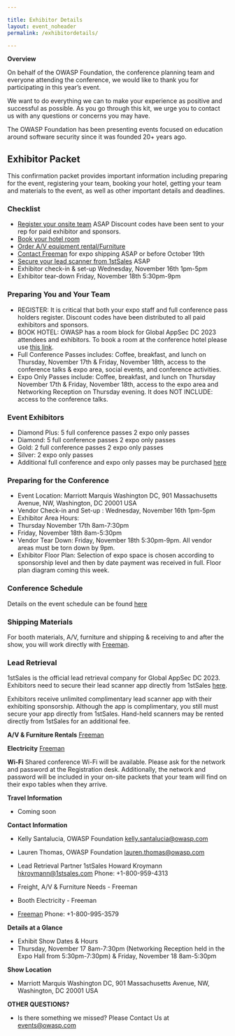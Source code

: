```yaml
---

title: Exhibitor Details
layout: event_noheader
permalink: /exhibitordetails/

---
```

**Overview**

On behalf of the OWASP Foundation, the conference planning team and everyone attending the conference, we would like to thank you for participating in this year’s event.

We want to do everything we can to make your experience as positive and successful as possible. As you go through this kit, we urge you to contact us with any questions or concerns you may have.

The OWASP Foundation has been presenting events focused on education around software security since it was founded 20+ years ago.

## Exhibitor Packet

This confirmation packet provides important information including preparing for the event, registering your team, booking your hotel, getting your team and materials to the event, as well as other important details and deadlines.

### Checklist

+ [Register your onsite team](https://www.eventbrite.com/e/owasp-global-appsec-washington-dc-2023-tickets-519195877847) ASAP Discount codes have been sent to your rep for paid exhibitor and sponsors.
+ [Book your hotel room](TBA) 
+ [Order A/V equipment rental/Furniture](TBA)
+ [Contact Freeman](TBA) for expo shipping ASAP or before October 19th
+ [Secure your lead scanner from 1stSales](TBA) ASAP
+ Exhibitor check-in & set-up Wednesday, November 16th 1pm-5pm
+ Exhibitor tear-down Friday, November 18th 5:30pm-9pm

### Preparing You and Your Team

+ REGISTER: It is critical that both your expo staff and full conference pass holders register. Discount codes have been distributed to all paid exhibitors and sponsors.
+ BOOK HOTEL: OWASP has a room block for Global AppSec DC 2023 attendees and exhibitors. To book a room at the conference hotel please use [this link](TBA).
+ Full Conference Passes includes: Coffee, breakfast, and lunch on Thursday, November 17th & Friday, November 18th, access to the conference talks & expo area, social events, and conference activities.
+ Expo Only Passes include: Coffee, breakfast, and lunch on Thursday November 17th & Friday, November 18th, access to the expo area and Networking Reception on Thursday evening. It does NOT INCLUDE: access to the conference talks.

### Event Exhibitors

+ Diamond Plus: 5 full conference passes 2 expo only passes
+ Diamond:  5 full conference passes 2 expo only passes
+ Gold: 2 full conference passes 2 expo only passes
+ Silver: 2 expo only passes
+ Additional full conference and expo only passes may be purchased [here](https://www.eventbrite.com/e/owasp-global-appsec-washington-dc-2023-tickets-519195877847)

### Preparing for the Conference

+ Event Location: Marriott Marquis Washington DC, 901 Massachusetts Avenue, NW, Washington, DC 20001 USA
+ Vendor Check-in and Set-up : Wednesday, November 16th 1pm-5pm
+ Exhibitor Area Hours:
+ Thursday November 17th 8am-7:30pm
+ Friday, November 18th 8am-5:30pm
+ Vendor Tear Down: Friday, November 18th 5:30pm-9pm. All vendor areas must be torn down by 9pm.
+ Exhibitor Floor Plan: Selection of expo space is chosen according to sponsorship level and then by date payment was received in full. Floor plan diagram coming this week.

### Conference Schedule

Details on the event schedule can be found [here](https://owasp2023globalappsecdc.sched.com/)

### Shipping Materials

For booth materials, A/V, furniture and shipping & receiving to and after the show, you will work directly with [Freeman](TBA).

### Lead Retrieval

1stSales is the official lead retrieval company for Global AppSec DC 2023. Exhibitors need to secure their lead scanner app directly from 1stSales [here](TBA).

Exhibitors receive unlimited complimentary lead scanner app with their exhibiting sponsorship. Although the app is complimentary, you still must secure your app directly from 1stSales. Hand-held scanners may be rented directly from 1stSales for an additional fee.

**A/V & Furniture Rentals** 
[Freeman](/assets/files/ExhibitorFreemanDocumentFinal.pdf)

**Electricity** 
[Freeman](/assets/files/ExhibitorFreemanDocumentFinal.pdf)

**Wi-Fi**
Shared conference Wi-Fi will be available. Please ask for the network and password at the Registration desk. Additionally, the network and password will be included in your on-site packets that your team will find on their expo tables when they arrive.

**Travel Information**

+ Coming soon

**Contact Information**

+ Kelly Santalucia, OWASP Foundation [kelly.santalucia@owasp.com](mailto:kelly.santalucia@owasp.com)
+ Lauren Thomas, OWASP Foundation [lauren.thomas@owasp.com](mailto:lauren.thomas@owasp.com)

+ Lead Retrieval Partner 1stSales Howard Kroymann [hkroymann@1stsales.com](mailto:hkroymann@1stsales.com) Phone: +1-800-959-4313
+ Freight, A/V & Furniture Needs - Freeman
+ Booth Electricity - Freeman
+ [Freeman](https://www.freemanco.com/store/faqs#contactUS) Phone: +1-800-995-3579

**Details at a Glance**

+ Exhibit Show Dates & Hours
+ Thursday, November 17 8am-7:30pm (Networking Reception held in the Expo Hall from 5:30pm-7:30pm) & Friday, November 18 8am-5:30pm 

**Show Location**

+ Marriott Marquis Washington DC, 901 Massachusetts Avenue, NW, Washington, DC 20001 USA

**OTHER QUESTIONS?** 

+ Is there something we missed? Please Contact Us at [events@owasp.com](mailto:events@owasp.com)

